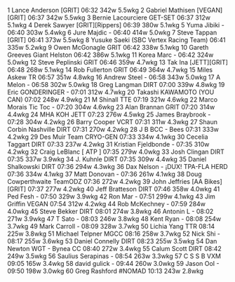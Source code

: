   1  Lance Anderson  [GRIT]  06:32    342w  5.5wkg
  2  Gabriel Mathisen  [VEGAN][GRIT]  06:37    342w  5.5wkg
  3  Bernie Lacourciere  GET-SET   06:37    312w  5.1wkg
  4  Derek Sawyer  [GRIT][Rippers]  06:39    380w  5.1wkg
  5  Yuma Jibiki  -  06:40    303w  5.4wkg
  6  Jure Majdic  -  06:40    414w  5.0wkg
  7  Steve Tappan  [GRIT]  06:41    373w  5.5wkg
  8  Yusuke Saeki  (SBC Vertex Racing Team)    06:41    335w  5.2wkg
  9  Owen McGonagle  GRIT   06:42    338w  5.1wkg
 10  Gareth Greeves  Giant Helston   06:42    386w  5.1wkg
 11  Korea Marc  -  06:42    324w  5.0wkg
 12  Steve Peplinski  GRIT   06:46    359w  4.7wkg
 13  Tak Ina  [JETT][GRIT]  06:48    268w  5.1wkg
 14  Rob Fullerton  GRIT   06:49    364w  4.7wkg
 15  Miles Askew  TR   06:57    351w  4.8wkg
 16  Andrew Steel  -  06:58    343w  5.0wkg
 17  A Melon  -  06:58    302w  5.0wkg
 18  Greg Langman  DIRT   07:00    339w  4.8wkg
 19  Eric GONDERINGER  -  07:01    312w  4.7wkg
 20  Takashi KAWAMOTO  (YOU CAN)    07:02    248w  4.9wkg
 21  M Shinall  TTE   07:19    321w  4.6wkg
 22  Marco Morais Tic Toc  -  07:20    304w  4.6wkg
 23  Alan Brannan  GRIT   07:20    314w  4.4wkg
 24  MHA KOH  JETT   07:23    276w  4.5wkg
 25  James Braybrook  -  07:28    304w  4.2wkg
 26  Barry Cooper  VCRT   07:31    311w  4.3wkg
 27  Shaun Corbin Nashville  DIRT   07:31    270w  4.2wkg
 28  J B  BCC - Bees   07:31    333w  4.2wkg
 29  Des Muir  Team CRYO-GEN   07:33    334w  4.1wkg
 30  Cecelia Taggart  DIRT   07:33    237w  4.2wkg
 31  Kristian Fjeldbonde  -  07:35    310w  4.2wkg
 32  Craig LeBlanc  [ ATP ]   07:35    279w  4.0wkg
 33  Josh Clingan  DIRT   07:35    337w  3.9wkg
 34  J. Kuhnle  DIRT   07:35    309w  4.4wkg
 35  Daniel Shalkowski  DIRT   07:36    294w  4.3wkg
 36  Dax Nelson - ¡DUX! TPA-FLA  HERD   07:36    334w  4.1wkg
 37  Matt Donovan  -  07:36    261w  4.1wkg
 38  Doug Cowperthwaite  TeamODZ   07:36    272w  4.2wkg
 39  John Jeffries  [AA Bikes][GRIT]  07:37    277w  4.2wkg
 40  Jeff Bratteson  DIRT   07:46    358w  4.0wkg
 41  Ped Fesh  -  07:50    329w  3.9wkg
 42  Ron Mar  -  07:51    299w  4.1wkg
 43  Jim Griffin  VEGAN   07:54    312w  4.2wkg
 44  Rob McKechney  -  07:59    284w  4.0wkg
 45  Steve Bekker  DIRT   08:01    274w  3.8wkg
 46  Antonin L  -  08:02    271w  3.9wkg
 47  T Sato  -  08:03    246w  3.8wkg
 48  Kent Ryan  -  08:08    254w  3.7wkg
 49  Mark Carroll  -  08:09    328w  3.7wkg
 50  Lichia Yang  TTR   08:14    225w  3.8wkg
 51  Michael Telpner  MGCC   08:16    258w  3.7wkg
 52  Nick Shi  -  08:17    255w  3.6wkg
 53  Daniel Connelly  DIRT   08:23    255w  3.5wkg
 54  Dan Newton  WGT - Bynea CC  08:40    272w  3.4wkg
 55  Calum Scott  DIRT   08:42    249w  3.5wkg
 56  Saulius Serapinas  -  08:54    263w  3.3wkg
 57  C S S B  VXM   09:05    165w  3.4wkg
 58  david gulick  -  09:44    260w  3.0wkg
 59  Jason OoI  -  09:50    198w  3.0wkg
 60  Greg Rashford  #NOMAD  10:13    243w  2.8wkg
